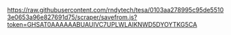 https://raw.githubusercontent.com/rndytech/tesa/0103aa278995c95de55103e0653a96e827691d75/scraper/savefrom.js?token=GHSAT0AAAAAABUAUIVC7UPLWLAIKNWD5DYOYTKG5CA
